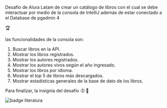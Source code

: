 Desafio de Alura Latam de crear un catálogo de libros con el cual se debe interactuar por medio de la consola de IntelliJ además de estar conectado a el Database de pgadmin 4


🏆  


las funcionalidades de la consola son:
1. Buscar libros en la API.
2. Mostrar los libros registrados.
3. Mostrar los autores registrados.
4. Mostrar los autores vivos según el año ingresado.
5. Mostrar los libros por idioma.
6. Mostrar el top 5 de libros más descargados.
7. Mostrar estadísticas generales de la base de dato de los libros.

Para finalizar, la insignia del desafío :D
💝 



![badge literalura](https://github.com/user-attachments/assets/d983a6e2-c451-4793-85b8-365ce00c38af)
